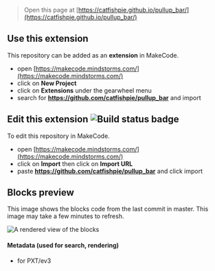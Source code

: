 > Open this page at [https://catfishpie.github.io/pullup_bar/](https://catfishpie.github.io/pullup_bar/)

## Use this extension

This repository can be added as an **extension** in MakeCode.

* open [https://makecode.mindstorms.com/](https://makecode.mindstorms.com/)
* click on **New Project**
* click on **Extensions** under the gearwheel menu
* search for **https://github.com/catfishpie/pullup_bar** and import

## Edit this extension ![Build status badge](https://github.com/catfishpie/pullup_bar/workflows/MakeCode/badge.svg)

To edit this repository in MakeCode.

* open [https://makecode.mindstorms.com/](https://makecode.mindstorms.com/)
* click on **Import** then click on **Import URL**
* paste **https://github.com/catfishpie/pullup_bar** and click import

## Blocks preview

This image shows the blocks code from the last commit in master.
This image may take a few minutes to refresh.

![A rendered view of the blocks](https://github.com/catfishpie/pullup_bar/raw/master/.github/makecode/blocks.png)

#### Metadata (used for search, rendering)

* for PXT/ev3
<script src="https://makecode.com/gh-pages-embed.js"></script><script>makeCodeRender("{{ site.makecode.home_url }}", "{{ site.github.owner_name }}/{{ site.github.repository_name }}");</script>
